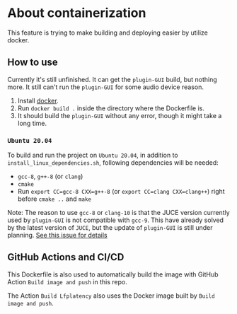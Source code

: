 # About containerization

This feature is trying to make building and deploying easier by utilize docker.

## How to use

Currently it's still unfinished. It can get the `plugin-GUI` build, but nothing more. It still can't run the `plugin-GUI` for some audio device reason.

1. Install [docker](https://docs.docker.com/get-docker/).
2. Run `docker build .` inside the directory where the Dockerfile is.
3. It should build the `plugin-GUI` without any error, though it might take a long time.

### `Ubuntu 20.04`

To build and run the project on `Ubuntu 20.04`, in addition to `install_linux_dependencies.sh`, following dependencies will be needed:

* `gcc-8`, `g++-8` (or `clang`)
* `cmake`
* Run `export CC=gcc-8 CXX=g++-8` (or `export CC=clang CXX=clang++`) right before `cmake ..` and `make`

Note: The reason to use `gcc-8` or `clang-10` is that the JUCE version currently used by `plugin-GUI` is not compatible with `gcc-9`. This have already solved by the latest version of `JUCE`, but the update of `plugin-GUI` is still under planning. [See this issue for details](https://github.com/open-ephys/plugin-GUI/issues/329)

## GitHub Actions and CI/CD

This Dockerfile is also used to automatically build the image with GitHub Action `Build image and push` in this repo.

The Action `Build Lfplatency` also uses the Docker image built by `Build image and push`.